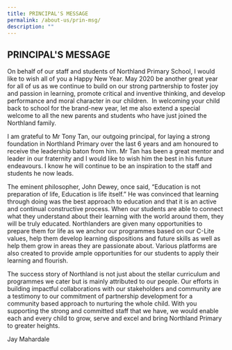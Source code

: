 ```yaml
---
title: PRINCIPAL'S MESSAGE
permalink: /about-us/prin-msg/
description: ""
---
```

## PRINCIPAL'S MESSAGE

On behalf of our staff and students of Northland Primary School, I would like to wish all of you a Happy New Year. May 2020 be another great year for all of us as we continue to build on our strong partnership to foster joy and passion in learning, promote critical and inventive thinking, and develop performance and moral character in our children.  In welcoming your child back to school for the brand-new year, let me also extend a special welcome to all the new parents and students who have just joined the Northland family.  
  
I am grateful to Mr Tony Tan, our outgoing principal, for laying a strong foundation in Northland Primary over the last 6 years and am honoured to receive the leadership baton from him. Mr Tan has been a great mentor and leader in our fraternity and I would like to wish him the best in his future endeavours. I know he will continue to be an inspiration to the staff and students he now leads.  
  
The eminent philosopher, John Dewey, once said, “Education is not preparation of life, Education is life itself.” He was convinced that learning through doing was the best approach to education and that it is an active and continual constructive process. When our students are able to connect what they understand about their learning with the world around them, they will be truly educated. Northlanders are given many opportunities to prepare them for life as we anchor our programmes based on our C-Lite values, help them develop learning dispositions and future skills as well as help them grow in areas they are passionate about. Various platforms are also created to provide ample opportunities for our students to apply their learning and flourish.  
  
The success story of Northland is not just about the stellar curriculum and programmes we cater but is mainly attributed to our people. Our efforts in building impactful collaborations with our stakeholders and community are a testimony to our commitment of partnership development for a community based approach to nurturing the whole child. With you supporting the strong and committed staff that we have, we would enable each and every child to grow, serve and excel and bring Northland Primary to greater heights.  
  
Jay Mahardale